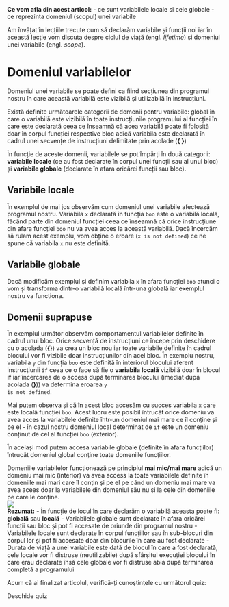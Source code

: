 <div class="knowledge-box">
<strong>Ce vom afla din acest articol:</strong>
 - ce sunt variabilele locale si cele globale
 - ce reprezinta domeniul (scopul) unei variabile
</div>

Am învățat în lecțiile trecute cum să declarăm variabile și funcții noi iar în această lecție vom discuta despre ciclul de viață (engl. _lifetime_) și domeniul unei variabile (engl. _scope_). 

# Domeniul variabilelor #
Domeniul unei variabile se poate defini ca fiind secțiunea din programul nostru în care această variabilă este vizibilă și utilizabilă în instrucțiuni.

Există definite următoarele categorii de domenii pentru variabile:
<span class="list-arrow"></span>global în care o variabilă este vizibilă în toate instrucțiunile programului
<span class="list-arrow"></span>al funcției în care este declarată ceea ce înseamnă că acea variabilă poate fi folosită doar în corpul funcției respective
<span class="list-arrow"></span>bloc adică variabila este declarată în cadrul unei secvențe de instrucțiuni delimitate prin acolade (**{ }**)

<p class="tip-box">
În funcție de aceste domenii, variabilele se pot împărți în două categorii: <strong>variabile locale</strong> (ce au fost declarate în corpul unei funcții sau al unui bloc) și <strong>variabile globale</strong> (declarate în afara oricărei funcții sau bloc).
</p>

## Variabile locale ##
În exemplul de mai jos observăm cum domeniul unei variabile afectează programul nostru. Variabila <code>x</code> declarată în funcția <code>boo</code> este o variabilă locală, făcând parte din domeniul funcției ceea ce înseamnă că orice instrucțiune din afara funcției <code>boo</code> nu va avea acces la această variabilă. Dacă încercăm să rulam acest exemplu, vom obține o eroare (<code>x is not defined</code>) ce ne spune că variabila <code>x</code> nu este definită.

<div class="algovis" config-id="scopuri-basics.json" av-selected="0"></div>

## Variabile globale ##
Dacă modificăm exemplul și definim variabila <code>x</code> în afara funcției <code>boo</code> atunci o vom și transforma dintr-o variabilă locală într-una globală iar exemplul nostru va funcționa.

<div class="algovis" config-id="scopuri-basics.json" av-selected="1"></div>

## Domenii suprapuse ##
În exemplul următor observăm comportamentul variabilelor definite în cadrul unui bloc. Orice secvență de instrucțiuni ce începe prin deschidere cu o acolada (**{**}) va crea un bloc nou iar toate variabile definite în cadrul blocului vor fi vizibile doar instrucțiunilor din acel bloc. În exemplu nostru, variabila <code>y</code> din funcția <code>boo</code> este definită în interiorul blocului aferent instrucțiunii <code>if</code> ceea ce o face să fie o **variabila locală** vizibilă doar în blocul **if** iar încercarea de o accesa după terminarea blocului (imediat după acolada (**}**)) va determina eroarea <code>y is not defined</code>. 

Mai putem observa și că în acest bloc accesăm cu succes variabila <code>x</code> care este locală funcției <code>boo</code>. Acest lucru este posibil întrucât orice domeniu va avea acces la variabilele definite într-un domeniul mai mare ce îl conține și pe el - în cazul nostru domeniul local determinat de <code>if</code> este un domeniu conținut de cel al funcției <code>boo</code> (exterior). 

În același mod putem accesa variabile globale (definite în afara funcțiilor) întrucât domeniul global conține toate domeniile funcțiilor.

<div class="algovis" config-id="scopuri-basics.json" av-selected="2"></div>

<div class="info-box">Domeniile variabilelor funcționează pe principiul <strong>mai mic/mai mare</strong> adică un domeniu mai mic (interior) va avea access la toate variabilele definite în domeniile mai mari care îl conțin și pe el pe când un domeniu mai mare va avea acees doar la variabilele din domeniul său nu și la cele din domeniile pe care le conține.
</div>

<img src="../wp-content/uploads/2023/img/scopuri0.png" class="img-box">

<div class="attention-box">
<strong>Rezumat:</strong>
- În funcție de locul în care declarăm o variabilă aceasta poate fi: <strong>globală</strong> sau <strong>locală</strong>
- Variabilele globale sunt declarate în afara oricărei funcții sau bloc și pot fi accesate de oriunde din programul nostru
- Variabilele locale sunt declarate în corpul funcțiilor sau în sub-blocuri din corpul lor și pot fi accesate doar din blocurile în care au fost declarate
- Durata de viață a unei variabile este dată de blocul în care a fost declarată, cele locale vor fi distruse (neutilizabile) după sfârșitul execuției blocului în care erau declarate însă cele globale vor fi distruse abia după terminarea completă a programului
</div>

<div class="has-text-align-center">
<p>Acum că ai finalizat articolul, verifică-ți cunoștințele cu următorul quiz:</p>
<a config-id="../wp-content/uploads/2023/quizzes/scopuri.json" class="av-quiz av-btn-sm">Deschide quiz</a>
</div>